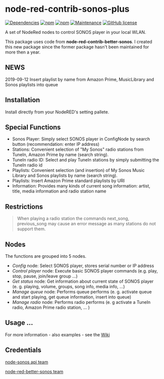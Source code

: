 # node-red-contrib-sonos-plus
[![Dependencies](https://david-dm.org/hklages/node-red-contrib-sonos-plus.svg)](https://david-dm.org/hklages/node-red-contrib-sonos-plus)
[![npm](https://img.shields.io/npm/dt/node-red-contrib-sonos-plus.svg)](https://www.npmjs.com/package/node-red-contrib-sonos-plus)
[![npm](https://img.shields.io/npm/v/node-red-contrib-sonos-plus.svg)](https://www.npmjs.com/package/node-red-contrib-sonos-plus)
[![Maintenance](https://img.shields.io/badge/Maintained%3F-yes-green.svg)](https://GitHub.com/Naereen/StrapDown.js/graphs/commit-activity)
[![GitHub license](https://img.shields.io/badge/license-MIT-blue.svg)](https://raw.githubusercontent.com/hklages/node-red-contrib-sonos-plus/master/LICENSE)

A set of NodeRed nodes to control SONOS player in your local WLAN.

This package uses code from **node-red-contrib-better-sonos**. I created this new package since the former package hasn't been maintained for more then a year.

## NEWS
2019-09-12 Insert playlist by name from Amazon Prime, MusicLibrary and Sonos playlists into queue

## Installation

Install directly from your NodeRED's setting pallete.

## Special Functions

- Sonos Player: Simply select SONOS player in ConfigNode by search button (recommendation: enter IP address)
- Stations: Convenient selection of "My Sonos" radio stations from TuneIn, Amazon Prime by name (search string).
- TuneIn radio ID: Select and play TuneIn stations by simply submitting the TuneIn radio id
- Playlists: Convenient selection (and insertion) of My Sonos Music Library  and Sonos playlists by name (search string).
- Playlists: Insert Amazon Prime standard playlists by URI
- Information: Provides many kinds of current song information: artist, title, media information and radio station name

## Restrictions

> When playing a radio station the commands next_song, previous_song may cause an error message as many stations do not support them.

## Nodes

The functions are grouped into 5 nodes.
- _Config_ node: Select SONOS player, stores serial number or IP address
- _Control player_ node: Execute basic SONOS player commands (e.g. play, stop, pause, join/leave group ...)
- _Get status_ node: Get information about current state of SONOS player (e. g. playing, volume, groups, song info, media info, ...)
- _Manage queue_ node: Performs queue performs (e. g. activate queue and start playing, get queue information, insert into queue)
- _Manage radio_ node: Performs radio performs (e. g activate a TuneIn radio, Amazon Prime radio station, ... )

## Usage ...
For more information - also examples - see the [Wiki](https://github.com/hklages/node-red-contrib-sonos-plus/wiki)

## Credentials

[node-sonos api team](https://github.com/bencevans/node-sonos)

[node-red-better-sonos team](https://github.com/originallyus/node-red-contrib-better-sonos)
